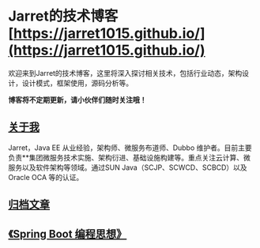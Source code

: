 # Jarret的技术博客 [https://jarret1015.github.io/](https://jarret1015.github.io/)

欢迎来到Jarret的技术博客，这里将深入探讨相关技术，包括行业动态，架构设计，设计模式，框架使用，源码分析等。

**博客将不定期更新，请小伙伴们随时关注哦！**


## [关于我](https://jarret1015.github.io/about/)

Jarret，Java EE 从业经验，架构师、微服务布道师、Dubbo 维护者。目前主要负责**集团微服务技术实施、架构衍进、基础设施构建等。重点关注云计算、微服务以及软件架构等领域。通过SUN Java（SCJP、SCWCD、SCBCD）以及Oracle OCA 等的认证。


## [归档文章](https://jarret1015.github.io/archive/)


## [《Spring Boot 编程思想》](https://jarret1015.github.io/books/thinking-in-spring-boot/)
